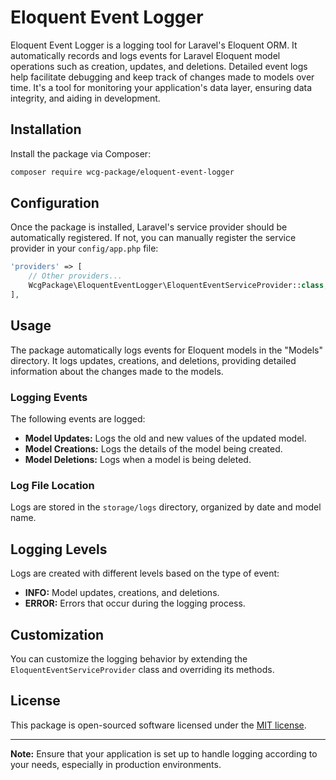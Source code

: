 # Eloquent Event Logger

Eloquent Event Logger is a logging tool for Laravel's Eloquent ORM. It automatically records and logs events for Laravel Eloquent model operations such as creation, updates, and deletions. Detailed event logs help facilitate debugging and keep track of changes made to models over time. It's a tool for monitoring your application's data layer, ensuring data integrity, and aiding in development.

## Installation

Install the package via Composer:

```bash
composer require wcg-package/eloquent-event-logger
```

## Configuration

Once the package is installed, Laravel's service provider should be automatically registered. If not, you can manually register the service provider in your `config/app.php` file:

```php
'providers' => [
    // Other providers...
    WcgPackage\EloquentEventLogger\EloquentEventServiceProvider::class,
],
```

## Usage

The package automatically logs events for Eloquent models in the "Models" directory. It logs updates, creations, and deletions, providing detailed information about the changes made to the models.

### Logging Events

The following events are logged:

- **Model Updates:** Logs the old and new values of the updated model.
- **Model Creations:** Logs the details of the model being created.
- **Model Deletions:** Logs when a model is being deleted.

### Log File Location

Logs are stored in the `storage/logs` directory, organized by date and model name.


## Logging Levels

Logs are created with different levels based on the type of event:

- **INFO:** Model updates, creations, and deletions.
- **ERROR:** Errors that occur during the logging process.

## Customization

You can customize the logging behavior by extending the `EloquentEventServiceProvider` class and overriding its methods.

## License

This package is open-sourced software licensed under the [MIT license](LICENSE).

---

**Note:** Ensure that your application is set up to handle logging according to your needs, especially in production environments.